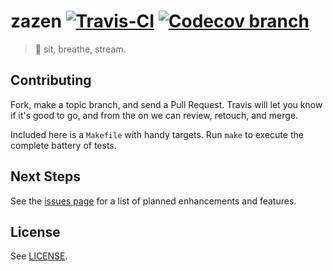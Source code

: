 # zazen [![Travis-CI](https://api.travis-ci.org/ostera/zazen.js.svg)](https://travis-ci.org/ostera/zazen.js) [![Codecov branch](https://img.shields.io/codecov/c/github/ostera/zazen.js/master.svg)](https://codecov.io/gh/ostera/zazen.js)
> 🙏 sit, breathe, stream.

## Contributing

Fork, make a topic branch, and send a Pull Request. Travis will let you know if
it's good to go, and from the on we can review, retouch, and merge.

Included here is a `Makefile` with handy targets. Run `make` to execute the
complete battery of tests.

## Next Steps

See the [issues page](https://github.com/ostera/zazen/issues?q=is%3Aopen+is%3Aissue+label%3Aenhancement)
for a list of planned enhancements and features.

## License

See [LICENSE](https://github.com/ostera/zazen/blob/master/LICENSE).
